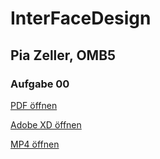 # InterFaceDesign
## Pia Zeller, OMB5

### Aufgabe 00
<a href="https://piazeller.github.io/IFDWiSe20-21/A00/00_SWOT.pdf"> PDF öffnen </a>

<a href="https://piazeller.github.io/IFDWiSe20-21/A00/00_SWOT.xd"> Adobe XD öffnen </a>

<a href="https://piazeller.github.io/IFDWiSe20-21/A00/00_SWOT.mp4"> MP4 öffnen </a>
